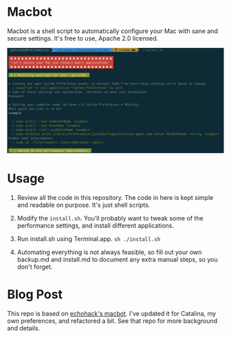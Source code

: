 # Macbot

Macbot is a shell script to automatically configure your Mac with sane and secure settings. It's free to use, Apache 2.0 licensed.

![Example Image](example.png)

# Usage

1. Review all the code in this repository. The code in here is kept simple and readable on purpose. It's just shell scripts.

2. Modify the `install.sh`. You'll probably want to tweak some of the performance settings, and install different applications.

3. Run install.sh using Terminal.app. `sh ./install.sh`

4. Automating everything is not always feasible, so fill out your own backup.md and install.md to document any extra manual steps, so you don't forget.

# Blog Post

This repo is based on [echohack's macbot](https://github.com/echohack/macbot). I've updated it for Catalina, my own preferences, and refactored a bit. See that repo for more background and details.
